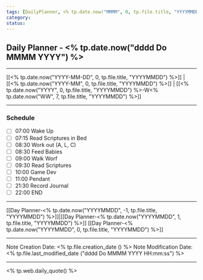 ```yaml
---
tags: [DailyPlanner, <% tp.date.now("MMMM", 0, tp.file.title, "YYYYMMDD") %>, <% tp.date.now("YYYY", 0, tp.file.title, "YYYYMMDD") %>-W<% tp.date.now("WW", 7, tp.file.title, "YYYYMMDD") %>]
category:
status:
---
```


## Daily Planner - <% tp.date.now("dddd Do MMMM YYYY") %>

---
[[<% tp.date.now("YYYY-MM-DD", 0, tp.file.title, "YYYYMMDD") %>]] | [[<% tp.date.now("YYYY-MM", 0, tp.file.title, "YYYYMMDD") %>]] | [[<% tp.date.now("YYYY", 0, tp.file.title, "YYYYMMDD") %>-W<% tp.date.now("WW", 7, tp.file.title, "YYYYMMDD") %>]]

---
### Schedule
- [ ] 07:00 Wake Up
- [ ] 07:15 Read Scriptures in Bed
- [ ] 08:30 Work out (A, L, C)
- [ ] 08:30 Feed Babies
- [ ] 09:00 Walk Worf
- [ ] 09:30 Read Scriptures
- [ ] 10:00 Game Dev
- [ ] 11:00 Pendant
- [ ] 21:30 Record Journal
- [ ] 22:00 END

---
[[Day Planner-<% tp.date.now("YYYYMMDD", -1, tp.file.title, "YYYYMMDD") %>]]|[[Day Planner-<% tp.date.now("YYYYMMDD", 1, tp.file.title, "YYYYMMDD") %>]]
[[Day Planner-<% tp.date.now("YYYYMMDD", 0, tp.file.title, "YYYYMMDD") %>]]

---

Note Creation Date: <% tp.file.creation_date () %>
Note Modification Date: <% tp.file.last_modified_date ("dddd Do MMMM YYYY HH:mm:ss") %> 

--- 
<% tp.web.daily_quote() %>